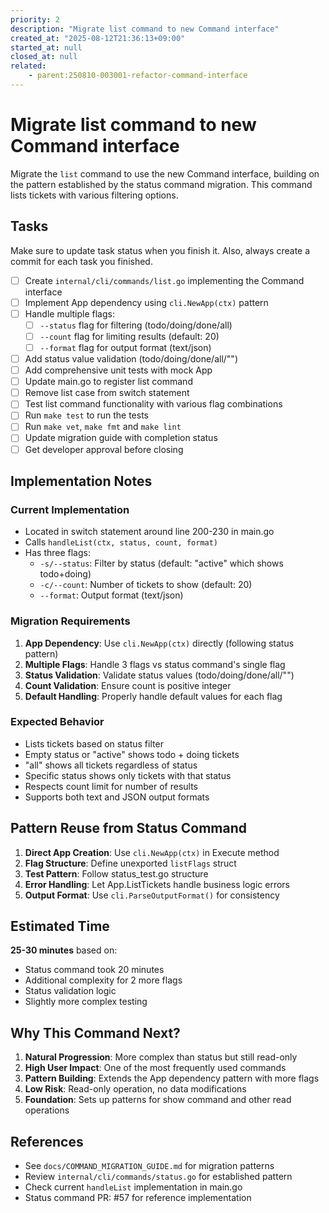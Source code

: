 ```yaml
---
priority: 2
description: "Migrate list command to new Command interface"
created_at: "2025-08-12T21:36:13+09:00"
started_at: null
closed_at: null
related:
    - parent:250810-003001-refactor-command-interface
---
```


# Migrate list command to new Command interface

Migrate the `list` command to use the new Command interface, building on the pattern established by the status command migration. This command lists tickets with various filtering options.

## Tasks
Make sure to update task status when you finish it. Also, always create a commit for each task you finished.

- [ ] Create `internal/cli/commands/list.go` implementing the Command interface
- [ ] Implement App dependency using `cli.NewApp(ctx)` pattern
- [ ] Handle multiple flags:
  - [ ] `--status` flag for filtering (todo/doing/done/all)
  - [ ] `--count` flag for limiting results (default: 20)
  - [ ] `--format` flag for output format (text/json)
- [ ] Add status value validation (todo/doing/done/all/"")
- [ ] Add comprehensive unit tests with mock App
- [ ] Update main.go to register list command
- [ ] Remove list case from switch statement
- [ ] Test list command functionality with various flag combinations
- [ ] Run `make test` to run the tests
- [ ] Run `make vet`, `make fmt` and `make lint`
- [ ] Update migration guide with completion status
- [ ] Get developer approval before closing

## Implementation Notes

### Current Implementation
- Located in switch statement around line 200-230 in main.go
- Calls `handleList(ctx, status, count, format)`
- Has three flags:
  - `-s/--status`: Filter by status (default: "active" which shows todo+doing)
  - `-c/--count`: Number of tickets to show (default: 20)
  - `--format`: Output format (text/json)

### Migration Requirements
1. **App Dependency**: Use `cli.NewApp(ctx)` directly (following status pattern)
2. **Multiple Flags**: Handle 3 flags vs status command's single flag
3. **Status Validation**: Validate status values (todo/doing/done/all/"")
4. **Count Validation**: Ensure count is positive integer
5. **Default Handling**: Properly handle default values for each flag

### Expected Behavior
- Lists tickets based on status filter
- Empty status or "active" shows todo + doing tickets
- "all" shows all tickets regardless of status
- Specific status shows only tickets with that status
- Respects count limit for number of results
- Supports both text and JSON output formats

## Pattern Reuse from Status Command

1. **Direct App Creation**: Use `cli.NewApp(ctx)` in Execute method
2. **Flag Structure**: Define unexported `listFlags` struct
3. **Test Pattern**: Follow status_test.go structure
4. **Error Handling**: Let App.ListTickets handle business logic errors
5. **Output Format**: Use `cli.ParseOutputFormat()` for consistency

## Estimated Time
**25-30 minutes** based on:
- Status command took 20 minutes
- Additional complexity for 2 more flags
- Status validation logic
- Slightly more complex testing

## Why This Command Next?

1. **Natural Progression**: More complex than status but still read-only
2. **High User Impact**: One of the most frequently used commands
3. **Pattern Building**: Extends the App dependency pattern with more flags
4. **Low Risk**: Read-only operation, no data modifications
5. **Foundation**: Sets up patterns for show command and other read operations

## References

- See `docs/COMMAND_MIGRATION_GUIDE.md` for migration patterns
- Review `internal/cli/commands/status.go` for established pattern
- Check current `handleList` implementation in main.go
- Status command PR: #57 for reference implementation